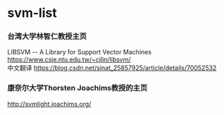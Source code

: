 # svm-list

### 台湾大学林智仁教授主页
LIBSVM -- A Library for Support Vector Machines  
https://www.csie.ntu.edu.tw/~cjlin/libsvm/  
中文翻译
https://blog.csdn.net/sinat_25857925/article/details/70052532

### 康奈尔大学Thorsten Joachims教授的主页
http://svmlight.joachims.org/
